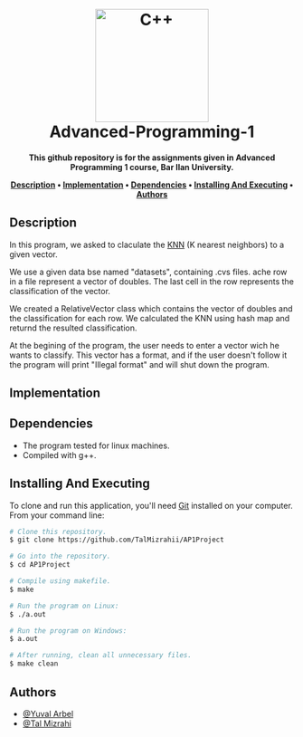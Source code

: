 <h1 align="center">
  <br>
  <a href="https://github.com/TalMizrahii/AP1Project"><img src="https://img.icons8.com/color/344/c-plus-plus-logo.png" alt="C++" width="200"></a>
  <br>
  Advanced-Programming-1
  <br>
</h1>

<h4 align="center">This github repository is for the assignments given in Advanced Programming 1 course, Bar Ilan University.


<p align="center">
  <a href="#description">Description</a> •
  <a href="#implementation">Implementation</a> •
  <a href="#dependencies">Dependencies</a> •
  <a href="#installing-and-executing">Installing And Executing</a> •
  <a href="#authors">Authors</a> 
</p>

## Description
In this program, we asked to claculate the [KNN](https://en.wikipedia.org/wiki/K-nearest_neighbors_algorithm) (K nearest neighbors) to a given vector.

We use a given data bse named "datasets", containing .cvs files. ache row in a file represent a vector of doubles. The last cell in the row represents the classification of the vector. 

We created a RelativeVector class which contains the vector of doubles and the classification for each row. We calculated the KNN using hash map and returnd the resulted classification.

At the begining of the program, the user needs to enter a vector wich he wants to classify. This vector has a format, and if the user doesn't follow it the program will print "Illegal format" and will shut down the program.


## Implementation

## Dependencies

* The program tested for linux machines.
* Compiled with g++.

## Installing And Executing

To clone and run this application, you'll need [Git](https://git-scm.com) installed on your computer. From your command line:

```bash
# Clone this repository.
$ git clone https://github.com/TalMizrahii/AP1Project

# Go into the repository.
$ cd AP1Project

# Compile using makefile.
$ make
```

```bash
# Run the program on Linux:
$ ./a.out
```

```bash
# Run the program on Windows:
$ a.out
```

```bash
# After running, clean all unnecessary files.
$ make clean
```

## Authors
* [@Yuval Arbel](https://github.com/YuvalArbel1)
* [@Tal Mizrahi](https://github.com/TalMizrahii)

